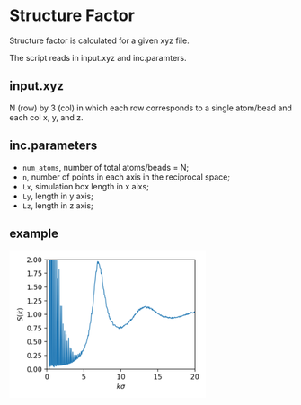 # Structure Factor

Structure factor is calculated for a given xyz file.

The script reads in input.xyz and inc.paramters.

## input.xyz
N (row) by 3 (col) in which each row corresponds to a single atom/bead and each col x, y, and z.

## inc.parameters
* `num_atoms`, number of total atoms/beads = N;
* `n`, number of points in each axis in the reciprocal space;
* `Lx`, simulation box length in x aixs;
* `Ly`, length in y axis;
* `Lz`, length in z axis;

## example
<img src="https://github.com/suwonbae/structurefactor/blob/main/sq.png" style="width: 350px;"/>
